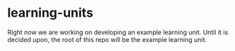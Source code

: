 # learning-units

Right now we are working on developing an example learning unit. Until it is decided upon, the root of this repo
will be the example learning unit.
